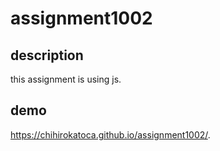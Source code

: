 # assignment1002

## description
this assignment is using js.

## demo
https://chihirokatoca.github.io/assignment1002/.
